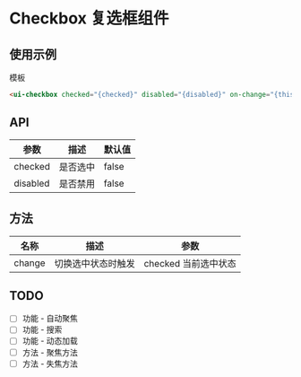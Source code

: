 # Checkbox 复选框组件

## 使用示例

模板
```html
<ui-checkbox checked="{checked}" disabled="{disabled}" on-change="{this.handleChange($event)}"></ui-checkbox>
```

## API
| 参数 | 描述 | 默认值 |
| --- | --- | --- |
| checked | 是否选中 | false |
| disabled | 是否禁用 | false |

## 方法

| 名称 | 描述 | 参数 |
| --- | --- | --- |
| change | 切换选中状态时触发 | checked 当前选中状态 |

## TODO
- [ ] 功能 - 自动聚焦
- [ ] 功能 - 搜索
- [ ] 功能 - 动态加载
- [ ] 方法 - 聚焦方法
- [ ] 方法 - 失焦方法
